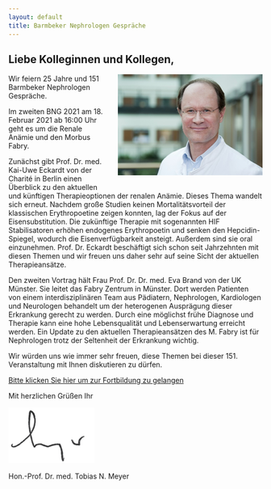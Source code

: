 ```yaml
---
layout: default
title: Barmbeker Nephrologen Gespräche
---
```

## Liebe Kolleginnen und Kollegen,

<img src="/assets/images/CA_Meyer.jpg" height="200rem" style="float:right; margin-left:20px; margin-bottom:20px;">
Wir feiern 25 Jahre und 151 Barmbeker Nephrologen Gespräche.  

Im zweiten BNG 2021 am 18. Februar 2021 ab 16:00 Uhr geht es um die Renale Anämie und den Morbus Fabry.  

Zunächst gibt Prof. Dr. med. Kai-Uwe Eckardt von der Charité in Berlin einen Überblick zu den aktuellen und künftigen Therapieoptionen der renalen Anämie. Dieses Thema wandelt sich erneut. Nachdem große Studien keinen Mortalitätsvorteil der klassischen Erythropoetine zeigen konnten, lag der Fokus auf der Eisensubstitution. Die zukünftige Therapie mit sogenannten HIF Stabilisatoren erhöhen endogenes Erythropoetin und senken den Hepcidin-Spiegel, wodurch die Eisenverfügbarkeit ansteigt. Außerdem sind sie oral einzunehmen. Prof. Dr. Eckardt beschäftigt sich schon seit Jahrzehnten mit diesen Themen und wir freuen uns daher sehr auf seine Sicht der aktuellen Therapieansätze.  

Den zweiten Vortrag hält Frau Prof. Dr. Dr. med. Eva Brand von der UK Münster. Sie leitet das Fabry Zentrum in Münster. Dort werden Patienten von einem interdisziplinären Team aus Pädiatern, Nephrologen, Kardiologen und Neurologen behandelt um der heterogenen Ausprägung dieser Erkrankung gerecht zu werden. Durch eine möglichst frühe Diagnose und Therapie kann eine hohe Lebensqualität und Lebenserwartung erreicht werden. Ein Update zu den aktuellen Therapieansätzen des M. Fabry ist für Nephrologen trotz der Seltenheit der Erkrankung wichtig.  

Wir würden uns wie immer sehr freuen, diese Themen bei dieser 151. Veranstaltung mit Ihnen diskutieren zu dürfen.  

<a class="button" href="https://teams.microsoft.com/l/meetup-join/19%3ameeting_MTFhZjE5YmYtZjgwYS00YWRkLWIwMjItNDJjMTU5OTIwMjc5%40thread.v2/0?context=%7b%22Tid%22%3a%22e6160a47-a12e-4ab1-be56-bddd09456693%22%2c%22Oid%22%3a%2254de3200-43af-4cbb-8fde-9d0457be7bcb%22%7d" target="_blank">Bitte klicken Sie hier um zur Fortbildung zu gelangen</a>  

Mit herzlichen Grüßen Ihr  

![Unterschrift Prof. Meyer](/assets/images/unterschrift-meyer.png)  

Hon.-Prof. Dr. med. Tobias N. Meyer  
